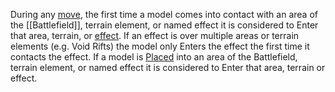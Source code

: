 During any [move](Movement), the first time a model comes into contact with an area of the [[Battlefield]], terrain element, or named effect it is considered to Enter that area, terrain, or [effect](Effects).
If an effect is over multiple areas or terrain elements (e.g. Void Rifts) the model only Enters the effect the first time it contacts the effect.
If a model is [Placed](Place) into an area of the Battlefield, terrain element, or named effect it is considered to Enter that area, terrain or effect.
